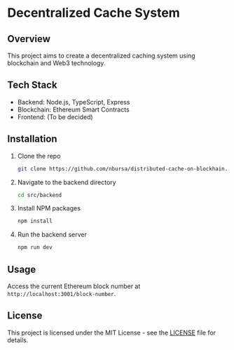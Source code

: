 # Decentralized Cache System

## Overview
This project aims to create a decentralized caching system using blockchain and Web3 technology.

## Tech Stack
- Backend: Node.js, TypeScript, Express
- Blockchain: Ethereum Smart Contracts
- Frontend: (To be decided)

## Installation

1. Clone the repo
   ```bash
   git clone https://github.com/nbursa/distributed-cache-on-blockhain.git
   ```
2. Navigate to the backend directory
   ```bash
   cd src/backend
   ```
3. Install NPM packages
   ```bash
   npm install
   ```
4. Run the backend server
   ```bash
   npm run dev
   ```

## Usage

Access the current Ethereum block number at `http://localhost:3001/block-number`.

## License

This project is licensed under the MIT License - see the [LICENSE](LICENSE) file for details.

